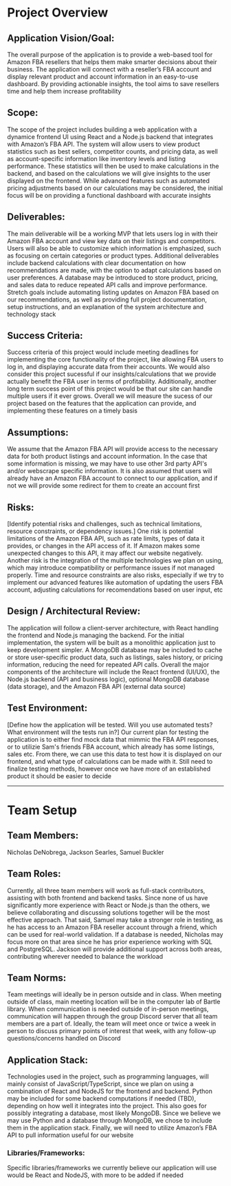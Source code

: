 # **Project Overview**

## **Application Vision/Goal:**
The overall purpose of the application is to provide a web-based tool for Amazon FBA resellers that helps them make smarter decisions about their business. The application will connect with a reseller’s FBA account and display relevant product and account information in an easy-to-use dashboard. By providing actionable insights, the tool aims to save resellers time and help them increase profitability

## **Scope:**
The scope of the project includes building a web application with a dynamice frontend UI using React and a Node.js backend that integrates with Amazon’s FBA API. The system will allow users to view product statistics such as best sellers, competitor counts, and pricing data, as well as account-specific information like inventory levels and listing performance. These statistics will then be used to make calculations in the backend, and based on the calculations we will give insights to the user displayed on the frontend. While advanced features such as automated pricing adjustments based on our calculations may be considered, the initial focus will be on providing a functional dashboard with accurate insights

## **Deliverables:**
The main deliverable will be a working MVP that lets users log in with their Amazon FBA account and view key data on their listings and competitors. Users will also be able to customize which information is emphasized, such as focusing on certain categories or product types. Additional deliverables include backend calculations with clear documentation on how recommendations are made, with the option to adapt calculations based on user preferences. A database may be introduced to store product, pricing, and sales data to reduce repeated API calls and improve performance. Stretch goals include automating listing updates on Amazon FBA based on our recommendations, as well as providing full project documentation, setup instructions, and an explanation of the system architecture and technology stack

## **Success Criteria:**
Success criteria of this project would include meeting deadlines for implementing the core functionality of the project, like allowing FBA users to log in, and displaying accurate data from their accounts. We would also consider this project sucessful if our insights/calculations that we provide actually benefit the FBA user in terms of profitability. Additionally, another long term success point of this project would be that our site can handle multiple users if it ever grows. Overall we will measure the sucess of our project based on the features that the application can provide, and implementing these features on a timely basis

## **Assumptions:**
We assume that the Amazon FBA API will provide access to the necessary data for both product listings and account information. In the case that some information is missing, we may have to use other 3rd party API's and/or webscrape specific information. It is also assumed that users will already have an Amazon FBA account to connect to our application, and if not we will provide some redirect for them to create an account first

## **Risks:**
[Identify potential risks and challenges, such as technical limitations, resource constraints, or dependency issues.]
One risk is potential limitations of the Amazon FBA API, such as rate limits, types of data it provides, or changes in the API access of it. If Amazon makes some unexpected changes to this API, it may affect our website negatively. Another risk is the integration of the multiple technologies we plan on using, which may introduce compatibility or performance issues if not managed properly. Time and resource constraints are also risks, especially if we try to implement our advanced features like automation of updating the users FBA account, adjusting calculations for recomendations based on user input, etc

## **Design / Architectural Review:**
The application will follow a client-server architecture, with React handling the frontend and Node.js managing the backend. For the initial implementation, the system will be built as a monolithic application just to keep development simpler. A MongoDB database may be included to cache or store user-specific product data, such as listings, sales history, or pricing information, reducing the need for repeated API calls. Overall the major components of the architecture will include the React frontend (UI/UX), the Node.js backend (API and business logic), optional MongoDB database (data storage), and the Amazon FBA API (external data source)

## **Test Environment:**
[Define how the application will be tested. Will you use automated tests? What environment will the tests run in?]
Our current plan for testing the application is to either find mock data that mimmic the FBA API responses, or to utilizie Sam's friends FBA account, which already has some listings, sales etc. From there, we can use this data to test how it is displayed on our frontend, and what type of calculations can be made with it. Still need to finalize testing methods, however once we have more of an established product it should be easier to decide

---

# **Team Setup**

## **Team Members:**
Nicholas DeNobrega, Jackson Searles, Samuel Buckler

## **Team Roles:**
Currently, all three team members will work as full-stack contributors, assisting with both frontend and backend tasks. Since none of us have significantly more experience with React or Node.js than the others, we believe collaborating and discussing solutions together will be the most effective approach. That said, Samuel may take a stronger role in testing, as he has access to an Amazon FBA reseller account through a friend, which can be used for real-world validation. If a database is needed, Nicholas may focus more on that area since he has prior experience working with SQL and PostgreSQL. Jackson will provide additional support across both areas, contributing wherever needed to balance the workload


## **Team Norms:**
Team meetings will ideally be in person outside and in class. When meeting outside of class, main meeting location will be in the computer lab of Bartle library. When communication is needed outside of in-person meetings, communication will happen through the group Discord server that all team members are a part of. Ideally, the team will meet once or twice a week in person to discuss primary points of interest that week, with any follow-up questions/concerns handled on Discord

## **Application Stack:**
Technologies used in the project, such as programming languages, will mainly consist of JavaScript/TypeScript, since we plan on using a combination of React and NodeJS for the frontend and backend. Python may be included for some backend computations if needed (TBD), depending on how well it integrates into the project. This also goes for possibly integrating a database, most likely MongoDB. Since we believe we may use Python and a database through MongoDB, we chose to include them in the application stack. Finally, we will need to utilize Amazon’s FBA API to pull information useful for our website

### **Libraries/Frameworks:**
Specific libraries/frameworks we currently believe our application will use would be React and NodeJS, with more to be added if needed